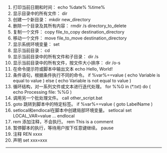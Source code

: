 1. 打印当前日期和时间：
echo %date% %time%
2. 显示目录中的所有文件：
dir
3. 创建一个新目录：
mkdir new_directory
4. 删除一个目录及其所有内容：
rmdir /s directory_to_delete
5. 复制一个文件：
copy file_to_copy destination_directory
6. 移动一个文件：
move file_to_move destination_directory
7. 显示系统环境变量：
set
8. 显示当前目录：
cd
9. 显示当前目录中的所有文件和子目录：
dir /s
10. 显示当前目录中的所有文件，按文件大小排序：
dir /o-s
11. 在命令提示符或脚本中输出文本
echo Hello, World!
12. 条件语句，根据条件执行不同的命令。
if %var%==value (
    echo Variable is equal to value
) else (
    echo Variable is not equal to value
)
13. 循环结构，对一系列文件或文本进行迭代处理。
for %%G in (*.txt) do (
    echo Processing file: %%G
)
14. 调用另一个批处理文件。
call other_script.bat
15. goto 跳转到脚本中的特定标签。
if %var%==value (
    goto LabelName
)
16. setlocal和endlocal在脚本中创建局部环境变量。
setlocal
set LOCAL_VAR=value
...
endlocal
17. rem 添加注释，不会执行。
rem This is a comment
18. 暂停脚本的执行，等待用户按下任意键继续。
pause
19. 注释
REN xxxx
20. 声明
set xxx=xxx

-----------------------------------------------------------------------------------------------------------------------------------------------------------

